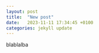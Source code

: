 ```yaml
---
layout: post
title:  "New post"
date:   2023-11-11 17:34:45 +0100
categories: jekyll update
---
```

blablalba